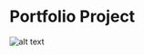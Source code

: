 # Portfolio Project

![alt text]("https://drive.google.com/file/d/17Z08wwTN5jBPuqwWP1BhF4MjQFLzoDqK/view?usp=sharing")
